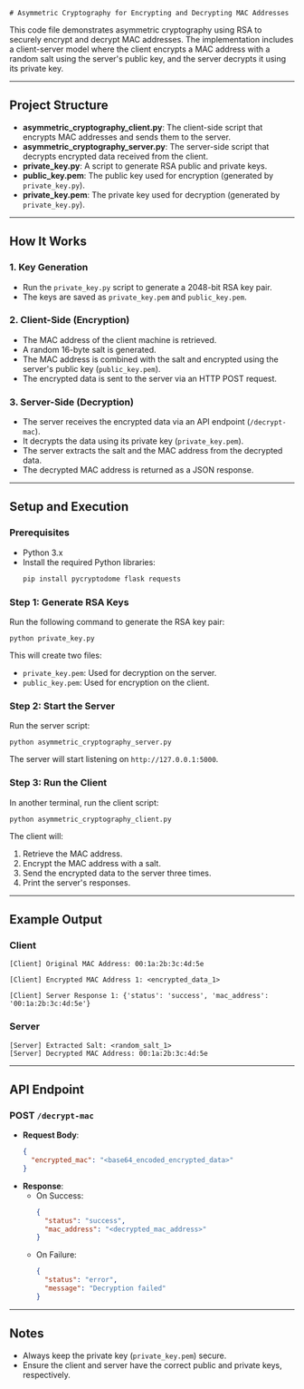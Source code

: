 ```
# Asymmetric Cryptography for Encrypting and Decrypting MAC Addresses

```

This code file demonstrates asymmetric cryptography using RSA to securely encrypt and decrypt MAC addresses. The
implementation includes a client-server model where the client encrypts a MAC address with a random salt using the
server's public key, and the server decrypts it using its private key.

---

## Project Structure

- **asymmetric_cryptography_client.py**: The client-side script that encrypts MAC addresses and sends them to the
  server.
- **asymmetric_cryptography_server.py**: The server-side script that decrypts encrypted data received from the client.
- **private_key.py**: A script to generate RSA public and private keys.
- **public_key.pem**: The public key used for encryption (generated by `private_key.py`).
- **private_key.pem**: The private key used for decryption (generated by `private_key.py`).

---

## How It Works

### 1. Key Generation

- Run the `private_key.py` script to generate a 2048-bit RSA key pair.
- The keys are saved as `private_key.pem` and `public_key.pem`.

### 2. Client-Side (Encryption)

- The MAC address of the client machine is retrieved.
- A random 16-byte salt is generated.
- The MAC address is combined with the salt and encrypted using the server's public key (`public_key.pem`).
- The encrypted data is sent to the server via an HTTP POST request.

### 3. Server-Side (Decryption)

- The server receives the encrypted data via an API endpoint (`/decrypt-mac`).
- It decrypts the data using its private key (`private_key.pem`).
- The server extracts the salt and the MAC address from the decrypted data.
- The decrypted MAC address is returned as a JSON response.

---

## Setup and Execution

### Prerequisites

- Python 3.x
- Install the required Python libraries:
  ```bash
  pip install pycryptodome flask requests
  ```

### Step 1: Generate RSA Keys

Run the following command to generate the RSA key pair:

```
python private_key.py
```

This will create two files:

- `private_key.pem`: Used for decryption on the server.
- `public_key.pem`: Used for encryption on the client.

### Step 2: Start the Server

Run the server script:

```
python asymmetric_cryptography_server.py
```

The server will start listening on `http://127.0.0.1:5000`.

### Step 3: Run the Client

In another terminal, run the client script:

```
python asymmetric_cryptography_client.py
```

The client will:

1. Retrieve the MAC address.
2. Encrypt the MAC address with a salt.
3. Send the encrypted data to the server three times.
4. Print the server's responses.

---

## Example Output

### Client

```
[Client] Original MAC Address: 00:1a:2b:3c:4d:5e

[Client] Encrypted MAC Address 1: <encrypted_data_1>

[Client] Server Response 1: {'status': 'success', 'mac_address': '00:1a:2b:3c:4d:5e'}
```

### Server

```
[Server] Extracted Salt: <random_salt_1>
[Server] Decrypted MAC Address: 00:1a:2b:3c:4d:5e
```

---

## API Endpoint

### POST `/decrypt-mac`

- **Request Body**:
  ```json
  {
    "encrypted_mac": "<base64_encoded_encrypted_data>"
  }
  ```
- **Response**:
    - On Success:
      ```json
      {
        "status": "success",
        "mac_address": "<decrypted_mac_address>"
      }
      ```
    - On Failure:
      ```json
      {
        "status": "error",
        "message": "Decryption failed"
      }
      ```

---

## Notes

- Always keep the private key (`private_key.pem`) secure.
- Ensure the client and server have the correct public and private keys, respectively.